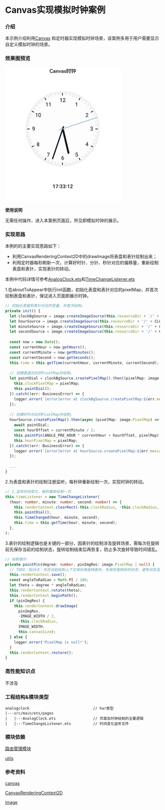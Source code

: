 # Canvas实现模拟时钟案例

### 介绍

本示例介绍利用[Canvas](https://developer.huawei.com/consumer/cn/doc/harmonyos-references/ts-components-canvas-canvas-0000001862607477)
和定时器实现模拟时钟场景，该案例多用于用户需要显示自定义模拟时钟的场景。

### 效果图预览

<img src="../../product/entry/src/main/resources/base/media/canvas_clock.gif"/>


**使用说明**

无需任何操作，进入本案例页面后，所见即模拟时钟的展示。

### 实现思路

本例的的主要实现思路如下：
- 利用CanvasRenderingContext2D中的drawImage将表盘和表针绘制出来；
- 利用定时器每秒刷新一次，计算好时针、分针、秒针对应的偏移量，重新绘制表盘和表针，实现表针的转动。

本例中代码详情可参考[AnalogClock.ets](src/main/ets/pages/AnalogClock.ets)和[TimeChangeListener.ets](src/main/ets/pages/TimeChangeListener.ets)


1.在aboutToAppear中执行init函数，初始化表盘和表针对应的pixelMap，并首次绘制表盘和表针，保证进入页面即展示时钟。

```typescript
// 初始化表盘和表针对应的变量，并首次绘制。
private init() {
  let clockBgSource = image.createImageSource(this.resourceDir + '/' + CLOCK_BG_PATH);
  let hourSource = image.createImageSource(this.resourceDir + '/' + CLOCK_HOUR_PATH);
  let minuteSource = image.createImageSource(this.resourceDir + '/' + CLOCK_MINUTE_PATH);
  let secondSource = image.createImageSource(this.resourceDir + '/' + CLOCK_SECOND_PATH);

  const now = new Date();
  const currentHour = now.getHours();
  const currentMinute = now.getMinutes();
  const currentSecond = now.getSeconds();
  this.time = this.getTime(currentHour, currentMinute, currentSecond);

  // 创建表盘对应的PixelMap并绘制。
  let paintDial = clockBgSource.createPixelMap().then((pixelMap: image.PixelMap) => {
    this.clockPixelMap = pixelMap;
    this.paintDial();
  }).catch((err: BusinessError) => {
    logger.error(`[error]error at clockBgSource.createPixelMap:${err.message}`);
  });

  // 创建时针对应的PixelMap并绘制。
  hourSource.createPixelMap().then(async (pixelMap: image.PixelMap) => {
    await paintDial;
    const hourOffset = currentMinute / 2;
    this.paintPin(ANGLE_PRE_HOUR * currentHour + hourOffset, pixelMap);
    this.hourPixelMap = pixelMap;
  }).catch((err: BusinessError) => {
    logger.error(`[error]error at hourSource.createPixelMap:${err.message}`);
  });

  ...
}
```

2.为表盘和表针的绘制注册监听，每秒钟重新绘制一次，实现时钟的转动。

```typescript
// 2.监听时间变化，每秒重新绘制一次
this.timeListener = new TimeChangeListener(
  (hour: number, minute: number, second: number) => {
    this.renderContext.clearRect(-this.clockRadius, -this.clockRadius, this.canvasSize, this.canvasSize);
    this.paintDial();
    this.timeChanged(hour, minute, second);
    this.time = this.getTime(hour, minute, second);
  },
);
```

3.表针的绘制逻辑也是关键的一部分，因表针的绘制涉及旋转场景，需每次在旋转前先保存当前的绘制状态，旋转绘制结束后再恢复，防止多次旋转导致时间错乱。

```typescript
// 绘制表针
private paintPin(degree: number, pinImgRes: image.PixelMap | null) {
  // TODO：知识点：先将当前绘制上下文保存再旋转画布，先保存旋转前的状态，避免状态混乱。
  this.renderContext.save();
  const angleToRadian = Math.PI / 180;
  let theta = degree * angleToRadian;
  this.renderContext.rotate(theta);
  this.renderContext.beginPath();
  if (pinImgRes) {
    this.renderContext.drawImage(
      pinImgRes,
      -IMAGE_WIDTH / 2,
      -this.clockRadius,
      IMAGE_WIDTH,
      this.canvasSize);
  } else {
    logger.error('PixelMap is null!');
  }
  this.renderContext.restore();
}
```

### 高性能知识点

不涉及

### 工程结构&模块类型

```
analogclock                             // har类型
|---src/main/ets/pages
|   |---AnalogClock.ets                 // 页面及时钟绘制的主要逻辑
|   |---TimeChangeListener.ets          // 时间变化监听文件
```

### 模块依赖

[路由管理模块](../../feature/routermodule)

[utils](../../common/utils)

### 参考资料

[canvas](https://developer.huawei.com/consumer/cn/doc/harmonyos-references/ts-components-canvas-canvas-0000001862607477)

[CanvasRenderingContext2D](https://developer.huawei.com/consumer/cn/doc/harmonyos-references/ts-canvasrenderingcontext2d-0000001815767860)

[image](https://developer.huawei.com/consumer/cn/doc/harmonyos-references/js-apis-image-0000001821001457)
